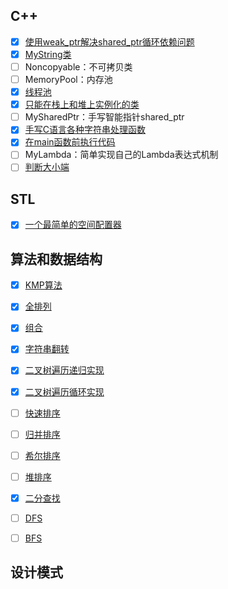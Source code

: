 ## C++

- [x] [使用weak_ptr解决shared_ptr循环依赖问题](cpp/WeakPtr.cpp)
- [x] [MyString类](cpp/MyString.cpp)
- [ ] Noncopyable：不可拷贝类
- [ ] MemoryPool：内存池
- [x] [线程池](ThreadPool.cpp)
- [x] [只能在栈上和堆上实例化的类](cpp/ObjStackHeap.cpp)
- [ ] MySharedPtr：手写智能指针shared_ptr
- [x] [手写C语言各种字符串处理函数](cpp/MyCStrOper.cpp)
- [x] [在main函数前执行代码](cpp/BeforeMain.cpp)
- [ ] MyLambda：简单实现自己的Lambda表达式机制
- [ ] [判断大小端](cpp/CpuEndian.cpp)

## STL

- [x] [一个最简单的空间配置器](cpp/SimpleAlloc.cpp)

## 算法和数据结构

- [x] [KMP算法](algorithm/KMP.cpp)
- [x] [全排列](algorithm/FullPermutation.cpp)
- [x] [组合](algorithm/Combinatorial.cpp)
- [x] [字符串翻转](algorithm/ReverseStr.cpp)

- [x] [二叉树遍历递归实现](algorithm/BinTree/Travel.cpp)
- [x] [二叉树遍历循环实现](algorithm/BinTree/TravelLoop.cpp)

- [ ] [快速排序](algorithm/QuickSort.cpp)
- [ ] [归并排序](algorithm/)
- [ ] [希尔排序](algorithm/ShellSort.cpp)
- [ ] [堆排序](algorithm/HeapSort.cpp)

- [x] [二分查找](algorithm/BinSearch.cpp)

- [ ] [DFS]()
- [ ] [BFS]()

## 设计模式

